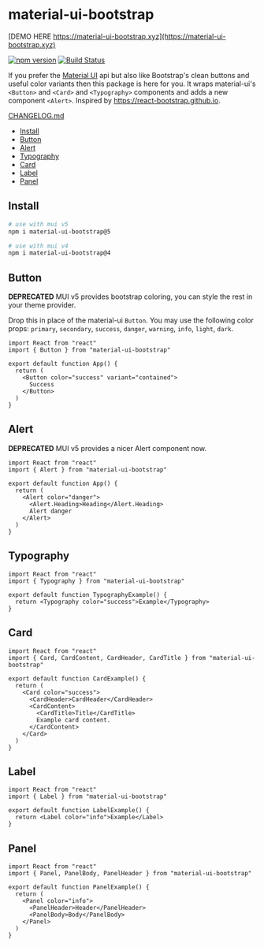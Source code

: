 # material-ui-bootstrap

[DEMO HERE https://material-ui-bootstrap.xyz](https://material-ui-bootstrap.xyz)

[![npm version](https://badge.fury.io/js/material-ui-bootstrap.svg)](https://badge.fury.io/js/material-ui-bootstrap)
[![Build Status](https://travis-ci.org/claytonfbell/material-ui-bootstrap.svg?branch=master)](https://travis-ci.org/claytonfbell/material-ui-bootstrap)

If you prefer the [Material UI](https://material-ui.com/) api but also like Bootstrap's clean buttons and useful color variants then this package is here for you. It wraps material-ui's `<Button>` and `<Card>` and `<Typography>` components and adds a new component `<Alert>`. Inspired by <https://react-bootstrap.github.io>.

[CHANGELOG.md](./CHANGELOG.md)

- [Install](#install)
- [Button](#button)
- [Alert](#alert)
- [Typography](#typography)
- [Card](#card)
- [Label](#label)
- [Panel](#panel)

## Install

```bash
# use with mui v5
npm i material-ui-bootstrap@5

# use with mui v4
npm i material-ui-bootstrap@4
```

## Button

**DEPRECATED** MUI v5 provides bootstrap coloring, you can style the rest in your theme provider.

Drop this in place of the material-ui `Button`. You may use the following color props: `primary`, `secondary`, `success`, `danger`, `warning`, `info`, `light`, `dark`.

```tsx
import React from "react"
import { Button } from "material-ui-bootstrap"

export default function App() {
  return (
    <Button color="success" variant="contained">
      Success
    </Button>
  )
}
```

## Alert

**DEPRECATED** MUI v5 provides a nicer Alert component now.

```tsx
import React from "react"
import { Alert } from "material-ui-bootstrap"

export default function App() {
  return (
    <Alert color="danger">
      <Alert.Heading>Heading</Alert.Heading>
      Alert danger
    </Alert>
  )
}
```

## Typography

```tsx
import React from "react"
import { Typography } from "material-ui-bootstrap"

export default function TypographyExample() {
  return <Typography color="success">Example</Typography>
}
```

## Card

```tsx
import React from "react"
import { Card, CardContent, CardHeader, CardTitle } from "material-ui-bootstrap"

export default function CardExample() {
  return (
    <Card color="success">
      <CardHeader>CardHeader</CardHeader>
      <CardContent>
        <CardTitle>Title</CardTitle>
        Example card content.
      </CardContent>
    </Card>
  )
}
```

## Label

```tsx
import React from "react"
import { Label } from "material-ui-bootstrap"

export default function LabelExample() {
  return <Label color="info">Example</Label>
}
```

## Panel

```tsx
import React from "react"
import { Panel, PanelBody, PanelHeader } from "material-ui-bootstrap"

export default function PanelExample() {
  return (
    <Panel color="info">
      <PanelHeader>Header</PanelHeader>
      <PanelBody>Body</PanelBody>
    </Panel>
  )
}
```
